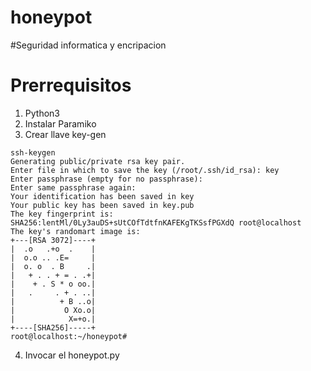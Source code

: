 # honeypot
#Seguridad informatica y encripacion


# Prerrequisitos
1. Python3
2. Instalar Paramiko
3. Crear llave key-gen

```
ssh-keygen
Generating public/private rsa key pair.
Enter file in which to save the key (/root/.ssh/id_rsa): key
Enter passphrase (empty for no passphrase): 
Enter same passphrase again: 
Your identification has been saved in key
Your public key has been saved in key.pub
The key fingerprint is:
SHA256:lentMl/0Ly3auDS+sUtCOfTdtfnKAFEKgTKSsfPGXdQ root@localhost
The key's randomart image is:
+---[RSA 3072]----+
|  .o   .+o  .    |
|  o.o .. .E=     |
|  o. o  . B     .|
|   + . . + = . .+|
|    + . S * o oo.|
|   .     . + . ..|
|          + B ..o|
|           O Xo.o|
|            X=+o.|
+----[SHA256]-----+
root@localhost:~/honeypot# 
```

4. Invocar el honeypot.py